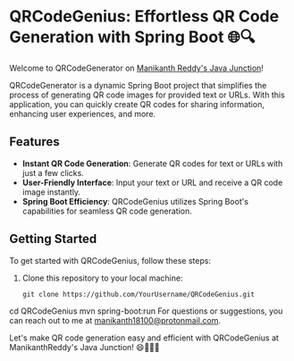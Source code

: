 # QRCodeGenius: Effortless QR Code Generation with Spring Boot 🌐🔍



Welcome to QRCodeGenerator on [Manikanth Reddy's Java Junction]([https://your-github-page-url-here](https://github.com/Manikanth-Reddy))!

QRCodeGenerator is a dynamic Spring Boot project that simplifies the process of generating QR code images for provided text or URLs. With this application, you can quickly create QR codes for sharing information, enhancing user experiences, and more.

## Features

- **Instant QR Code Generation**: Generate QR codes for text or URLs with just a few clicks.
- **User-Friendly Interface**: Input your text or URL and receive a QR code image instantly.
- **Spring Boot Efficiency**: QRCodeGenius utilizes Spring Boot's capabilities for seamless QR code generation.

## Getting Started

To get started with QRCodeGenius, follow these steps:

1. Clone this repository to your local machine:

   ```shell
   git clone https://github.com/YourUsername/QRCodeGenius.git
cd QRCodeGenius
mvn spring-boot:run
For questions or suggestions, you can reach out to me at manikanth18100@protonmail.com.

Let's make QR code generation easy and efficient with QRCodeGenius at ManikanthReddy's Java Junction! 😄🌟👨‍💻
